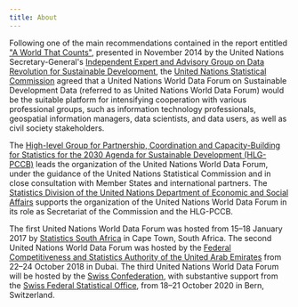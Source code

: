 ```yaml
---
title: About
---
```


Following one of the main recommendations contained in the report entitled
["A World That Counts"](https://www.undatarevolution.org/wp-content/uploads/2014/11/A-World-That-Counts.pdf),
presented in November 2014 by the United Nations Secretary-General's
[Independent Expert and Advisory Group on Data Revolution for Sustainable Development](https://www.undatarevolution.org/about-ieag/),
the [United Nations Statistical Commission](https://unstats.un.org/unsd/statcom)
agreed that a United Nations World Data Forum on Sustainable Development Data
(referred to as United Nations World Data Forum) would be the suitable platform
for intensifying cooperation with various professional groups, such as
information technology professionals, geospatial information managers, data
scientists, and data users, as well as civil society stakeholders.

The
[High-level Group for Partnership, Coordination and Capacity-Building for Statistics for the 2030 Agenda for Sustainable Development (HLG-PCCB)](https://unstats.un.org/sdgs/hlg/)
leads the organization of the United Nations World Data Forum, under the
guidance of the United Nations Statistical Commission and in close consultation
with Member States and international partners. The
[Statistics Division of the United Nations Department of Economic and Social Affairs](https://unstats.un.org/)
supports the organization of the United Nations World Data Forum in its role as
Secretariat of the Commission and the HLG-PCCB.

The first United Nations World Data Forum was hosted from 15–18 January 2017 by
[Statistics South Africa](http://www.statssa.gov.za/) in Cape Town, South
Africa. The second United Nations World Data Forum was hosted by the
[Federal Competitiveness and Statistics Authority of the United Arab Emirates](https://fcsa.gov.ae/en-us)
from 22–24 October 2018 in Dubai. The third United Nations World Data Forum will
be hosted by the [Swiss Confederation](https://www.admin.ch/gov/en/start.html),
with substantive support from the
[Swiss Federal Statistical Office](https://www.bfs.admin.ch/bfs/en/home.html),
from 18–21 October 2020 in Bern, Switzerland.

